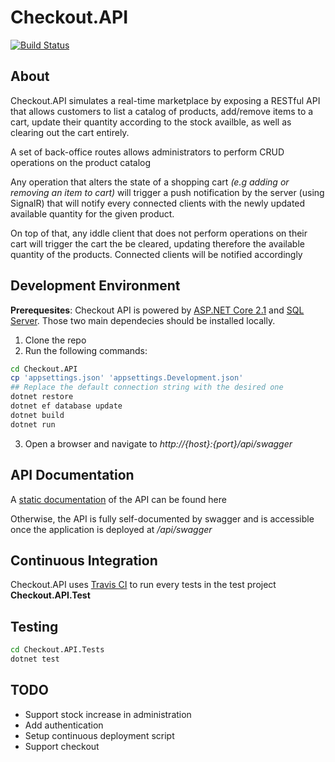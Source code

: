 # Checkout.API
[![Build Status](https://travis-ci.org/PierreRoudaut/checkout-api.svg?branch=master)](https://travis-ci.org/PierreRoudaut/checkout-api)

## About
Checkout.API simulates a real-time marketplace by exposing a RESTful API that allows customers to list a catalog of products, add/remove items to a cart, update their quantity according to the stock availble, as well as clearing out the cart entirely.

A set of back-office routes allows administrators to perform CRUD operations on the product catalog

Any operation that alters the state of a shopping cart  _(e.g adding or removing an item to cart)_ will trigger a push notification by the server (using SignalR) that will notify every connected clients with the newly updated available quantity for the given product.

On top of that, any iddle client that does not perform operations on their cart will trigger the cart the be cleared, updating therefore the available quantity of the products. Connected clients will be notified accordingly

## Development Environment

__Prerequesites__: Checkout API is powered by [ASP.NET Core 2.1](https://www.microsoft.com/net/download) and [SQL Server](https://www.microsoft.com/en-us/sql-server/). Those two main dependecies should be installed locally.

1. Clone the repo
2. Run the following commands:
```bash
cd Checkout.API
cp 'appsettings.json' 'appsettings.Development.json'
## Replace the default connection string with the desired one
dotnet restore
dotnet ef database update
dotnet build
dotnet run
```
3. Open a browser and navigate to _http://{host}:{port}/api/swagger_


## API Documentation

A [static documentation](swagger.md) of the API can be found here

Otherwise, the API is fully self-documented by swagger and is accessible once the application is deployed at _/api/swagger_ 

## Continuous Integration

Checkout.API uses [Travis CI](https://travis-ci.org/) to run every tests in the test project __Checkout.API.Test__

## Testing

```bash
cd Checkout.API.Tests
dotnet test
```

## TODO
 - Support stock increase in administration
 - Add authentication
 - Setup continuous deployment script
 - Support checkout
